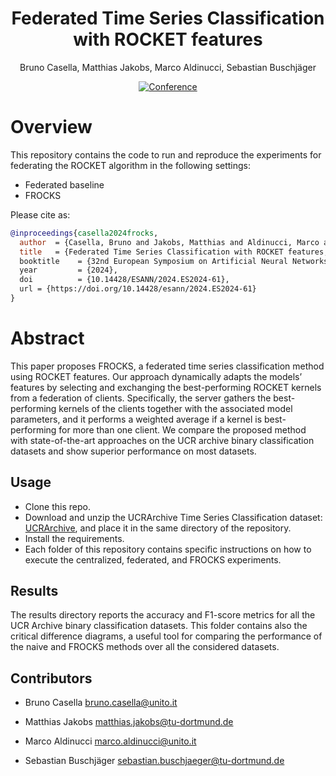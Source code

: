 <div align="center">

# Federated Time Series Classification with ROCKET features
Bruno Casella, Matthias Jakobs, Marco Aldinucci, Sebastian Buschjäger

[![Conference](https://img.shields.io/badge/ESANN-2024-orange)](https://doi.org/10.14428/esann/2024.ES2024-61)

</div>

# Overview

This repository contains the code to run and reproduce the experiments for federating the ROCKET algorithm in the following settings:
- Federated baseline
- FROCKS

Please cite as:

```bibtex
@inproceedings{casella2024frocks,
  author  = {Casella, Bruno and Jakobs, Matthias and Aldinucci, Marco and Buschjager, Sebastian},
  title   = {Federated Time Series Classification with ROCKET features,
  booktitle    = {32nd European Symposium on Artificial Neural Networks, Computational Intelligence and Machine Learning, {ESANN} 2024, Bruges, Belgium, October 9-11, 2024},
  year         = {2024},
  doi          = {10.14428/ESANN/2024.ES2024-61},
  url = {https://doi.org/10.14428/esann/2024.ES2024-61}
}
```

# Abstract
This paper proposes FROCKS, a federated time series classification method using ROCKET features. Our approach dynamically adapts the models’ features by selecting and exchanging the best-performing ROCKET kernels from a federation of clients. Specifically, the server gathers the best-performing kernels of the clients together with the associated model parameters, and it performs a weighted average if a kernel is best-performing for more than one client. We compare the proposed method with state-of-the-art approaches on the UCR archive binary classification datasets and show superior performance on most datasets.

## Usage
- Clone this repo.
- Download and unzip the UCRArchive Time Series Classification dataset: [UCRArchive](https://www.cs.ucr.edu/%7Eeamonn/time_series_data_2018/), and place it in the same directory of the repository.
- Install the requirements. 
- Each folder of this repository contains specific instructions on how to execute the centralized, federated, and FROCKS experiments.

## Results
The results directory reports the accuracy and F1-score metrics for all the UCR Archive binary classification datasets. This folder contains also the critical difference diagrams, a useful tool for comparing the performance of the naive and FROCKS methods over all the considered datasets.


## Contributors
* Bruno Casella <bruno.casella@unito.it>  

* Matthias Jakobs <matthias.jakobs@tu-dortmund.de>

* Marco Aldinucci <marco.aldinucci@unito.it>

* Sebastian Buschjäger <sebastian.buschjaeger@tu-dortmund.de>
